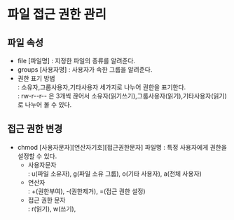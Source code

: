 # 파일 접근 권한 관리

## 파일 속성
- file [파일명] : 지정한 파일의 종류를 알려준다.  
- groups [사용자명] : 사용자가 속한 그룹을 알려준다.  
- 권한 표기 방법  
: 소유자,그룹사용자,기타사용자 세가지로 나누어 권한을 표기한다.  
: rw-r--r-- 은 3개씩 끊어서 소유자(읽기쓰기),그룹사용자(읽기),기타사용자(읽기)로 나누어 볼 수 있다.  

## 접근 권한 변경
- chmod [사용자문자][연산자기호][접근권한문자] 파일명 : 특정 사용자에게 권한을 설정할 수 있다.  
    - 사용자문자  
    : u(파일 소유자), g(파일 소유 그룹), o(기타 사용자), a(전체 사용자)
    - 연산자  
    : +(권한부여), -(권한제거), =(접근 권한 설정)
    - 접근 권한 문자  
    : r(읽기), w(쓰기), 
